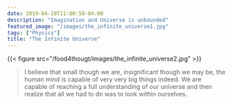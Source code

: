 ```yaml
---
date: 2019-04-10T11:00:59-04:00
description: "Imagination and Universe is unbounded"
featured_image: "/images/the_infinite_universe1.jpg"
tags: ["Physics"]
title: "The Infinite Universe"
---
```


{{< figure src="/food4thougt/images/the_infinite_universe2.jpg" >}}

>I believe that small though we are, insignificant though we may be, the human mind is capable of very very big things indeed. We are capable of reaching a full understanding of our universe and then realize that all we had to do was to look within ourselves.
